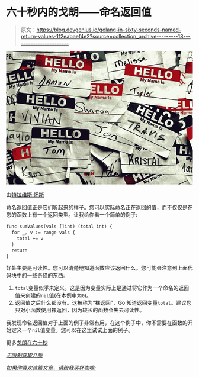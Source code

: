 # 六十秒内的戈朗——命名返回值

> 原文：<https://blog.devgenius.io/golang-in-sixty-seconds-named-return-values-1f2eabaef4e2?source=collection_archive---------18----------------------->

![](img/7227b106a068969317723d92ab5efdd0.png)

由[特拉维斯·怀斯](https://www.flickr.com/people/94599716@N06)

命名返回值正是它们听起来的样子。您可以实际命名正在返回的值，而不仅仅是在您的函数上有一个返回类型。让我给你看一个简单的例子:

```
func sumValues(vals []int) (total int) {
  for _, v := range vals {
    total += v
  }
  return
}
```

好处主要是可读性。您可以清楚地知道函数应该返回什么。您可能会注意到上面代码块中的一些奇怪的东西:

1.  `total`变量似乎未定义。这是因为变量实际上是通过将它作为一个命名的返回值来创建的`nil`值(在本例中为`0`)。
2.  返回值之后什么都没有。这被称为“裸返回”，Go 知道返回变量`total`。建议您只对小函数使用裸返回，因为较长的函数会失去可读性。

我发现命名返回值对于上面的例子非常有用，在这个例子中，你不需要在函数的开始定义一个`nil`值变量。您可以在这里试试上面的例子。

更多[戈朗在六十秒](https://richard-t-bell90.medium.com/list/golang-in-sixty-seconds-7a26c5131734)

[*无限制获取介质*](https://richard-t-bell90.medium.com/membership)

[*如果你喜欢这篇文章，请给我买杯咖啡:*](https://ko-fi.com/richardtbell)